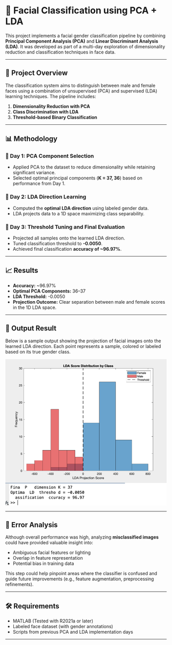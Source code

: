 # 🧠 Facial Classification using PCA + LDA

This project implements a facial gender classification pipeline by combining **Principal Component Analysis (PCA)** and **Linear Discriminant Analysis (LDA)**. It was developed as part of a multi-day exploration of dimensionality reduction and classification techniques in face data.

---

## 📁 Project Overview

The classification system aims to distinguish between male and female faces using a combination of unsupervised (PCA) and supervised (LDA) learning techniques. The pipeline includes:

1. **Dimensionality Reduction with PCA**
2. **Class Discrimination with LDA**
3. **Threshold-based Binary Classification**

---

## 📊 Methodology

### 🔹 Day 1: PCA Component Selection
- Applied PCA to the dataset to reduce dimensionality while retaining significant variance.
- Selected optimal principal components (**K = 37, 36**) based on performance from Day 1.

### 🔹 Day 2: LDA Direction Learning
- Computed the **optimal LDA direction** using labeled gender data.
- LDA projects data to a 1D space maximizing class separability.

### 🔹 Day 3: Threshold Tuning and Final Evaluation
- Projected all samples onto the learned LDA direction.
- Tuned classification threshold to **-0.0050**.
- Achieved final classification **accuracy of ~96.97%**.

---

## 📈 Results

- **Accuracy:** ~96.97%
- **Optimal PCA Components:** 36–37
- **LDA Threshold:** -0.0050
- **Projection Outcome:** Clear separation between male and female scores in the 1D LDA space.

---

## 📸 Output Result

Below is a sample output showing the projection of facial images onto the learned LDA direction. Each point represents a sample, colored or labeled based on its true gender class.

![LDA Projection Result](images/lda_projection_result.png)



---

## 🧪 Error Analysis

Although overall performance was high, analyzing **misclassified images** could have provided valuable insight into:
- Ambiguous facial features or lighting
- Overlap in feature representation
- Potential bias in training data

This step could help pinpoint areas where the classifier is confused and guide future improvements (e.g., feature augmentation, preprocessing refinements).

---

## 🛠️ Requirements

- MATLAB (Tested with R2021a or later)
- Labeled face dataset (with gender annotations)
- Scripts from previous PCA and LDA implementation days

---
